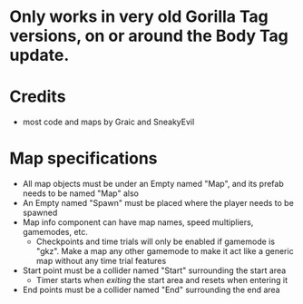 # Only works in very old Gorilla Tag versions, on or around the Body Tag update.


# Credits
- most code and maps by Graic and SneakyEvil

# Map specifications
- All map objects must be under an Empty named "Map", and its prefab needs to be named "Map" also
- An Empty named "Spawn" must be placed where the player needs to be spawned
- Map info component can have map names, speed multipliers, gamemodes, etc.
  - Checkpoints and time trials will only be enabled if gamemode is "gkz". Make a map any other gamemode to make it act like a generic map without any time trial features
- Start point must be a collider named "Start" surrounding the start area
  - Timer starts when *exiting* the start area and resets when entering it
- End points must be a collider named "End" surrounding the end area
